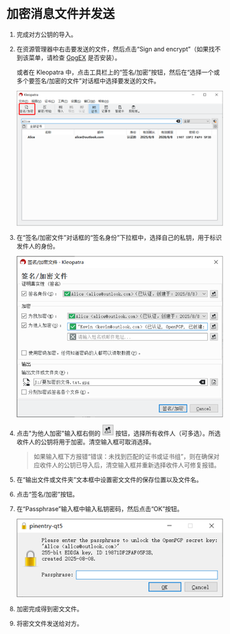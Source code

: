 # 加密消息文件并发送

1. 完成对方公钥的导入。

2. 在资源管理器中右击要发送的文件，然后点击“Sign and encrypt”（如果找不到该菜单，请检查 [GpgEX](prepare-software.md#gpgex) 是否安装）。

    或者在 Kleopatra 中，点击工具栏上的“签名/加密”按钮，然后在“选择一个或多个要签名/加密的文件”对话框中选择要发送的文件。

    ![签名/加密按钮](encrypt-message/sign-and-encrypt-button.png)

3. 在“签名/加密文件”对话框的“签名身份”下拉框中，选择自己的私钥，用于标识发件人的身份。

    ![签名/加密文件对话框](encrypt-message/file-recipients.png)

4. 点击"为他人加密"输入框右侧的 ![选择证书按钮](encrypt-message/select-certificates-button.png) 按钮，选择所有收件人（可多选）。所选收件人的公钥将用于加密。清空输入框可取消选择。

    > 如果输入框下方报错“错误：未找到匹配的证书或证书组”，则在确保对应收件人的公钥已导入后，清空输入框并重新选择收件人可修复报错。

5. 在“输出文件或文件夹”文本框中设置密文文件的保存位置以及文件名。

6. 点击“签名/加密”按钮。

7. 在“Passphrase”输入框中输入私钥密码，然后点击“OK”按钮。

    ![输入私钥密码](shared/enter-private-key-passphrase.png)

8. 加密完成得到密文文件。

9. 将密文文件发送给对方。